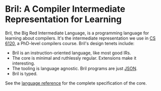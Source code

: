 Bril: A Compiler Intermediate Representation for Learning
=========================================================

Bril, the Big Red Intermediate Language, is a programming language for learning about compilers.
It's the intermediate representation we use in [CS 6120][cs6120], a PhD-level compilers course.
Bril's design tenets include:

- Bril is an instruction-oriented language, like most good IRs.
- The core is minimal and ruthlessly regular. Extensions make it interesting.
- The tooling is language agnostic. Bril programs are just [JSON][].
- Bril is typed.

See the [language reference](langref.md) for the complete specification of the core.

[cs6120]: https://www.cs.cornell.edu/courses/cs6120/2019fa/
[json]: https://www.json.org
